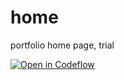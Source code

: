 # home
portfolio home page, trial

[![Open in Codeflow](https://developer.stackblitz.com/img/open_in_codeflow.svg)](https:///pr.new/emilyychau/home)
